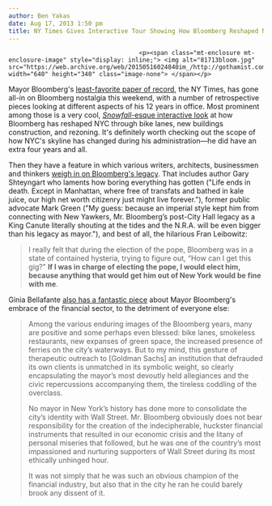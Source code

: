 ```yaml
---
author: Ben Yakas
date: Aug 17, 2013 1:50 pm
title: NY Times Gives Interactive Tour Showing How Bloomberg Reshaped NYC
---
```


	
										<p><span class="mt-enclosure mt-enclosure-image" style="display: inline;"> <img alt="81713bloom.jpg" src="https://web.archive.org/web/20150516024840im_/http://gothamist.com/attachments/byakas/81713bloom.jpg" width="640" height="340" class="image-none"> </span></p>

<p>Mayor Bloomberg&apos;s <a href="https://web.archive.org/web/20150516024840/http://www.mediabistro.com/fishbowlny/michael-bloomberg-wont-buy-the-new-york-times-because-he-hates-it_b91258">least-favorite paper of record</a>, the NY Times, has gone all-in on Bloomberg nostalgia this weekend, with a number of retrospective pieces looking at different aspects of his 12 years in office. Most prominent among those is a very cool, <a href="https://web.archive.org/web/20150516024840/http://www.nytimes.com/newsgraphics/2013/08/18/reshaping-new-york/"><em>Snowfall</em>-esque interactive look</a> at how Bloomberg has reshaped NYC through bike lanes, new buildings construction, and rezoning. It&apos;s definitely worth checking out the scope of how NYC&apos;s skyline has changed during his administration&#x2014;he did have an extra four years and all.</p>

<p>Then they have a feature in which various writers, architects, businessmen and thinkers <a href="https://web.archive.org/web/20150516024840/http://www.nytimes.com/interactive/2013/08/18/nyregion/bloomberg-voices.html">weigh in on Bloomberg&apos;s legacy</a>. That includes author Gary Shteyngart who laments how boring everything has gotten (&quot;Life ends in death. Except in Manhattan, where free of transfats and bathed in kale juice, our high net worth citizenry just might live forever.&quot;), former public advocate Mark Green (&quot;My guess: because an imperial style kept him from connecting with New Yawkers, Mr. Bloomberg&#x2019;s post-City Hall legacy as a King Canute literally shouting at the tides and the N.R.A. will be even bigger than his legacy as mayor.&quot;), and best of all, the hilarious Fran Leibowitz: </p>

<blockquote>I really felt that during the election of the pope, Bloomberg was in a state of contained hysteria, trying to figure out, &#x201C;How can I get this gig?&#x201D; <strong>If I was in charge of electing the pope, I would elect him, because anything that would get him out of New York would be fine with me</strong>.</blockquote>

<p>Ginia Bellafante <a href="https://web.archive.org/web/20150516024840/http://www.nytimes.com/2013/08/18/nyregion/a-mayor-who-puts-wall-street-first.html?pagewanted=1&amp;hp">also has a fantastic piece</a> about Mayor Bloomberg&apos;s embrace of the financial sector, to the detriment of everyone else:</p>

<blockquote>Among the various enduring images of the Bloomberg years, many are positive and some perhaps even blessed: bike lanes, smokeless restaurants, new expanses of green space, the increased presence of ferries on the city&#x2019;s waterways. But to my mind, this gesture of therapeutic outreach to [Goldman Sachs] an institution that defrauded its own clients is unmatched in its symbolic weight, so clearly encapsulating the mayor&#x2019;s most devoutly held allegiances and the civic repercussions accompanying them, the tireless coddling of the overclass.

<p>No mayor in New York&#x2019;s history has done more to consolidate the city&#x2019;s identity with Wall Street. Mr. Bloomberg obviously does not bear responsibility for the creation of the indecipherable, huckster financial instruments that resulted in our economic crisis and the litany of personal miseries that followed, but he was one of the country&#x2019;s most impassioned and nurturing supporters of Wall Street during its most ethically unhinged hour.</p>

<p>It was not simply that he was such an obvious champion of the financial industry, but also that in the city he ran he could barely brook any dissent of it.</p></blockquote><p></p>					
										
									
				
